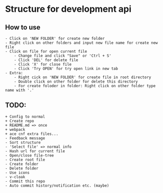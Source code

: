 
# Structure for development api

## How to use

	- Click on 'NEW FOLDER' for create new folder
	- Right click on other folders and input new file name for create new file
	- Click on file for open current file
		- Change file and click "Save" or 'Ctrl + S'
		- Click 'DEL' for delete file
		- Click 'X' for close file
		- Click 'Try OPEN' for try open link in new tab
	- Extra:
		- Right cick on 'NEW FOLDER' for create file in root directory
		- Double click on other folder for delete this directory
		- For create foloder in folder: Right click on other folder type name with '.'

## TODO:
	+ Config to normal
	+ Create repo
	+ README.md => once
	+ webpack
	+ ace cnf extra files...
	- Feedback message
	- Sort structure
	- 'Select file' => normal info
	- Hash url for current file
	- Open/close file-tree
	- Create root file
	- Create folder
	- Delete folder
	- Use icons
	- v-cloak
	- Commit this repo
	- Auto commit history/notification etc. (maybe)
